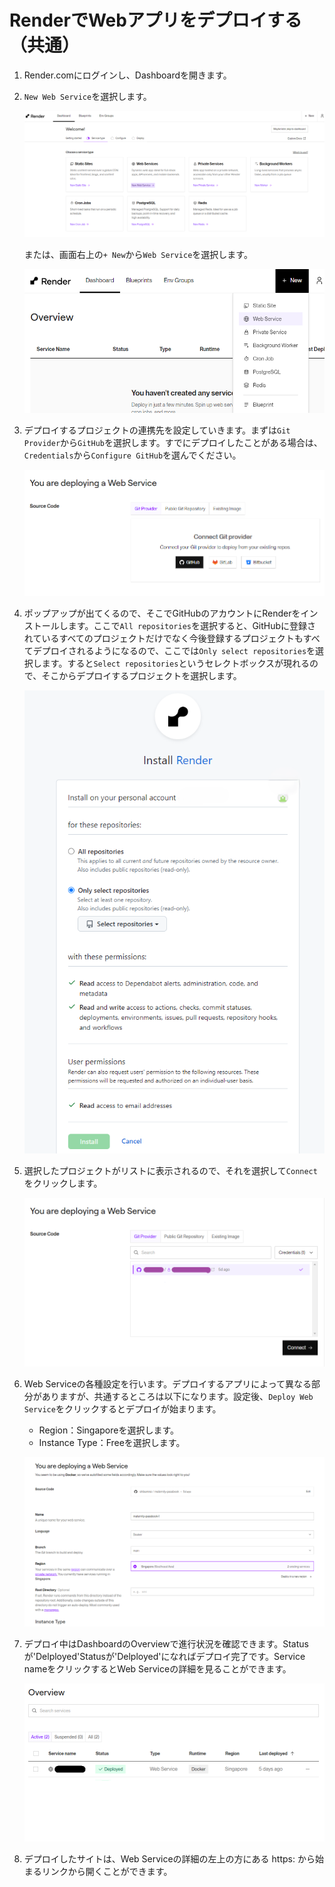 # RenderでWebアプリをデプロイする（共通）

1. Render.comにログインし、Dashboardを開きます。

1. `New Web Service`を選択します。

    ![alt text](img/image-12.png)

    または、画面右上の`+ New`から`Web Service`を選択します。

    ![alt text](img/image-13.png)

1. デプロイするプロジェクトの連携先を設定していきます。まずは`Git Provider`から`GitHub`を選択します。すでにデプロイしたことがある場合は、`Credentials`から`Configure GitHub`を選んでください。

    ![alt text](img/image-14.png)

1. ポップアップが出てくるので、そこでGitHubのアカウントにRenderをインストールします。ここで`All repositories`を選択すると、GitHubに登録されているすべてのプロジェクトだけでなく今後登録するプロジェクトもすべてデプロイされるようになるので、ここでは`Only select repositories`を選択します。すると`Select repositories`というセレクトボックスが現れるので、そこからデプロイするプロジェクトを選択します。

    ![Renderインストール](img/image-16.png)

1. 選択したプロジェクトがリストに表示されるので、それを選択して`Connect`をクリックします。

    ![Connect](img/image-17.png)

1. Web Serviceの各種設定を行います。デプロイするアプリによって異なる部分がありますが、共通するところは以下になります。設定後、`Deploy Web Service`をクリックするとデプロイが始まります。

    - Region：Singaporeを選択します。
    - Instance Type：Freeを選択します。

    ![各種設定](img/image-18.png)

1. デプロイ中はDashboardのOverviewで進行状況を確認できます。Statusが'Delployed'Statusが'Delployed'になればデプロイ完了です。Service nameをクリックするとWeb Serviceの詳細を見ることができます。

    ![デプロイ完了](img/image-19.png)

1. デプロイしたサイトは、Web Serviceの詳細の左上の方にある https: から始まるリンクから開くことができます。
